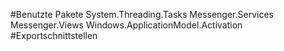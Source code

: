 #Benutzte Pakete
System.Threading.Tasks
Messenger.Services
Messenger.Views
Windows.ApplicationModel.Activation
#Exportschnittstellen
